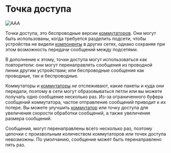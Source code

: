 # Точка доступа

![AAA](oredict:oc:accessPoint)

Точки доступа, это беспроводные версии [коммутаторов](switch.md). Они могут быть использованы, когда требуется разделить подсети, чтобы устройства не видели [компоненты](../general/computer.md) в других сетях, однако сохраняя при этом возможность передачи сообщений между подсетями.

В дополнение к этому, точки доступа могут использоваться как повторители: они могут перенаправлять сообщения из проводной линии другим устройствам; или беспроводные сообщения как проводные, так и беспроводные. 

Коммутаторы и [коммутаторы](switch.md) *не* отслеживают, какие пакеты и куда они передали, поэтому в сети могут образовываться петли или вы можете получать одно сообщение несколько раз. Из-за ограниченного буфера сообщений коммутатора, частое отправление сообщений приводит к их потере. Вы можете улучшить [коммутатор](switch.md) или точку доступа для увеличения скорости обработки сообщений, а также увеличения размера сообщений.

Сообщения, могут перенаправлены всего несколько раз, поэтому цепочки с произвольным количеством коммутаторов или точек доступа невозможны. По умолчанию, сообщение может быть перенаправлено пять раз.
